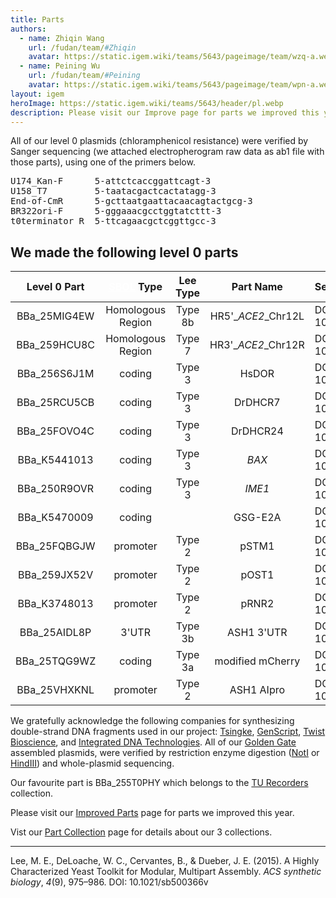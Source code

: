 ```yaml
---
title: Parts
authors:
  - name: Zhiqin Wang
    url: /fudan/team/#Zhiqin
    avatar: https://static.igem.wiki/teams/5643/pageimage/team/wzq-a.webp
  - name: Peining Wu
    url: /fudan/team/#Peining
    avatar: https://static.igem.wiki/teams/5643/pageimage/team/wpn-a.webp
layout: igem
heroImage: https://static.igem.wiki/teams/5643/header/pl.webp
description: Please visit our Improve page for parts we improved this year.<br>Vist our Part Collection page for details about our 3 collections.
---
```


All of our level 0 plasmids (chloramphenicol resistance) were verified by Sanger sequencing (we attached electropherogram raw data as ab1 file with those parts), using one of the primers below.

<pre>U174_Kan-F      5-attctcaccggattcagt-3
U158_T7         5-taatacgactcactatagg-3
End-of-CmR      5-gcttaatgaattacaacagtactgcg-3
BR322ori-F      5-gggaaacgcctggtatcttt-3
t0terminator_R  5-ttcagaacgctcggttgcc-3</pre>

## We made the following level 0 parts

| Level 0 Part | <a href="https://sbolstandard.org/" target=_blank style="color:white">SBOL</a> Type | Lee Type | Part Name | Sequencing Verified |
| :----------: | :---------------:| :-------:| :-----------: | :------------------ |
| BBa_25MIG4EW | Homologous Region | Type 8b | HR5'\_*ACE2*\_Chr12L | DOI: 10.5281/zenodo.17274640 |
| BBa_259HCU8C | Homologous Region | Type 7  | HR3'\_*ACE2*\_Chr12R | DOI: 10.5281/zenodo.17274769 |
| BBa_256S6J1M | coding            | Type 3  |        HsDOR         | DOI: 10.5281/zenodo.17274754 |
| BBa_25RCU5CB | coding            | Type 3  |       DrDHCR7        | DOI: 10.5281/zenodo.17274657 |
| BBa_25FOVO4C | coding            | Type 3  |       DrDHCR24       | DOI: 10.5281/zenodo.17274626 |
| BBa_K5441013 | coding            | Type 3  |        *BAX*         | DOI: 10.5281/zenodo.17276880 |
| BBa_250R9OVR | coding            | Type 3  |        *IME1*        | DOI: 10.5281/zenodo.17274737 |
| BBa_K5470009 | coding            |   |       GSG-E2A        | DOI: 10.5281/zenodo.17272256 |
| BBa_25FQBGJW | promoter          | Type 2  |        pSTM1         | DOI: 10.5281/zenodo.17276264 |
| BBa_259JX52V | promoter          | Type 2  |        pOST1         | DOI: 10.5281/zenodo.17274792 |
| BBa_K3748013 | promoter          | Type 2  |        pRNR2         | DOI: 10.5281/zenodo.17276585 |
| BBa_25AIDL8P | 3'UTR             | Type 3b |      ASH1 3'UTR      | DOI: 10.5281/zenodo.17274570 |
| BBa_25TQG9WZ | coding            | Type 3a |   modified mCherry   | DOI: 10.5281/zenodo.17274695 |
| BBa_25VHXKNL | promoter          | Type 2  |      ASH1 AIpro      | DOI: 10.5281/zenodo.17274719 |


We gratefully acknowledge the following companies for synthesizing double-strand DNA fragments used in our project: [Tsingke](https://www.tsingke.com/), [GenScript](https://www.genscript.com/), [Twist Bioscience](https://www.twistbioscience.com/), and [Integrated DNA Technologies](https://www.idtdna.com/). All of our [Golden Gate](/experiments.html#golden-gate-assembly) assembled plasmids, were verified by restriction enzyme digestion ([NotI](https://www.neb.com/en/products/r3189-noti-hf) or [HindIII](https://www.neb.com/en/products/r3104-hindiii-hf)) and whole-plasmid sequencing.

Our favourite part is BBa_255T0PHY which belongs to the [TU Recorders](https://registry.igem.org/collections/6594370b-999e-4d9c-a3ea-7c1b83e12a30) collection.

Please visit our [Improved Parts](/fudan/improve/) page for parts we improved this year.

Vist our [Part Collection](/fudan/part-collection/) page for details about our 3 collections.

----
Lee, M. E., DeLoache, W. C., Cervantes, B., & Dueber, J. E. (2015). A Highly Characterized Yeast Toolkit for Modular, Multipart Assembly. *ACS synthetic biology*, *4*(9), 975–986. DOI: 10.1021/sb500366v
